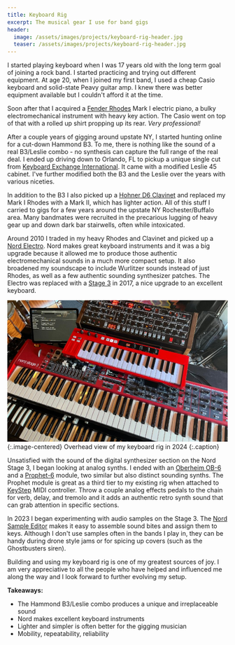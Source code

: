 ```yaml
---
title: Keyboard Rig
excerpt: The musical gear I use for band gigs
header:
  image: /assets/images/projects/keyboard-rig-header.jpg
  teaser: /assets/images/projects/keyboard-rig-header.jpg
---
```


I started playing keyboard when I was 17 years old with the long term goal of joining a rock band. I started practicing and trying out different equipment. At age 20, when I joined my first band, I used a cheap Casio keyboard and solid-state Peavy guitar amp. I knew there was better equipment available but I couldn't afford it at the time.

Soon after that I acquired a [Fender Rhodes](https://en.wikipedia.org/wiki/Rhodes_piano) Mark I electric piano, a bulky electromechanical instrument with heavy key action. The Casio went on top of that with a rolled up shirt propping up its rear. _Very professional!_



After a couple years of gigging around upstate NY, I started hunting online for a cut-down Hammond B3. To me, there is nothing like the sound of a real B3/Leslie combo - no synthesis can capture the full range of the real deal. I ended up driving down to Orlando, FL to pickup a unique single cut from [Keyboard Exchange International](https://keyboardexchange.com/). It came with a modified Leslie 45 cabinet. I've further modified both the B3 and the Leslie over the years with various niceties.

In addition to the B3 I also picked up a [Hohner D6 Clavinet](https://en.wikipedia.org/wiki/Clavinet) and replaced my Mark I Rhodes with a Mark II, which has lighter action. All of this stuff I carried to gigs for a few years around the upstate NY Rochester/Buffalo area. Many bandmates were recruited in the precarious lugging of heavy gear up and down dark bar stairwells, often while intoxicated.

Around 2010 I traded in my heavy Rhodes and Clavinet and picked up a [Nord Electro](https://www.nordkeyboards.com/products/nord-electro-5). Nord makes great keyboard instruments and it was a big upgrade because it allowed me to produce those authentic electromechanical sounds in a much more compact setup. It also broadened my soundscape to include Wurlitzer sounds instead of just Rhodes, as well as a few authentic sounding synthesizer patches. The Electro was replaced with a [Stage 3](https://www.nordkeyboards.com/products/nord-stage-3) in 2017, a nice upgrade to an excellent keyboard.

![Overhead view of my rig](/assets/images/projects/keyboard-rig/overhead-view.jpg){:.image-centered}
Overhead view of my keyboard rig in 2024
{:.caption}

Unsatisfied with the sound of the digital synthesizer section on the Nord Stage 3, I began looking at analog synths. I ended with an [Oberheim OB-6](https://www.sequential.com/product/ob-6/) and a [Prophet-6](https://www.sequential.com/product/prophet-6/) module, two similar but also distinct sounding synths. The Prophet module is great as a third tier to my existing rig when attached to [KeyStep](https://en.wikipedia.org/wiki/Keystep) MIDI controller. Throw a couple analog effects pedals to the chain for verb, delay, and tremolo and it adds an authentic retro synth sound that can grab attention in specific sections.

In 2023 I began experimenting with audio samples on the Stage 3. The [Nord Sample Editor](https://www.nordkeyboards.com/software-tools/nord-sample-editor-4) makes it easy to assemble sound bites and assign them to keys. Although I don't use samples often in the bands I play in, they can be handy during drone style jams or for spicing up covers (such as the Ghostbusters siren).

Building and using my keyboard rig is one of my greatest sources of joy. I am very appreciative to all the people who have helped and influenced me along the way and I look forward to further evolving my setup.

**Takeaways:**
  * The Hammond B3/Leslie combo produces a unique and irreplaceable sound
  * Nord makes excellent keyboard instruments
  * Lighter and simpler is often better for the gigging musician
  * Mobility, repeatability, reliability
